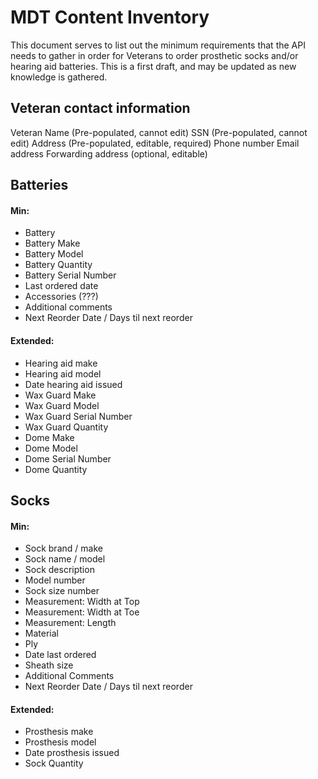 # MDT Content Inventory
This document serves to list out the minimum requirements that the API needs to gather in order for Veterans to order prosthetic socks and/or hearing aid batteries. 
This is a first draft, and may be updated as new knowledge is gathered.  

## Veteran contact information
Veteran Name  (Pre-populated, cannot edit)
SSN (Pre-populated, cannot edit)
Address (Pre-populated, editable, required)
Phone number
Email address
Forwarding address (optional, editable)

## Batteries
#### Min:
- Battery
- Battery Make
- Battery Model
- Battery Quantity
- Battery Serial Number 
- Last ordered date
- Accessories (???)
- Additional comments
- Next Reorder Date / Days til next reorder

#### Extended:
- Hearing aid make
- Hearing aid model
- Date hearing aid issued
- Wax Guard Make
- Wax Guard Model
- Wax Guard Serial Number
- Wax Guard Quantity
- Dome Make
- Dome Model
- Dome Serial Number
- Dome Quantity

## Socks 
#### Min:
- Sock brand / make
- Sock name / model
- Sock description
- Model number
- Sock size number
- Measurement: Width at Top
- Measurement: Width at Toe
- Measurement: Length
- Material
- Ply
- Date last ordered
- Sheath size
- Additional Comments
- Next Reorder Date / Days til next reorder

#### Extended:
- Prosthesis make
- Prosthesis model
- Date prosthesis issued
- Sock Quantity
